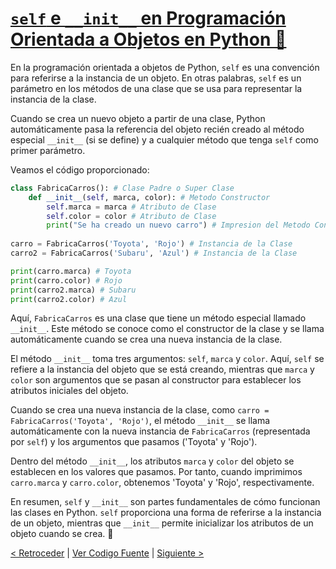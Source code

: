 # [`self` e `__init__` en Programación Orientada a Objetos en Python 🐍](https://github.com/YonRasgg/Curso-de-Python-Desde-Cero/blob/main/11.%20Programacion%20Orientada%20a%20Objetos/2.AtributosMetodos.py)

En la programación orientada a objetos de Python, `self` es una convención para referirse a la instancia de un objeto. En otras palabras, `self` es un parámetro en los métodos de una clase que se usa para representar la instancia de la clase.

Cuando se crea un nuevo objeto a partir de una clase, Python automáticamente pasa la referencia del objeto recién creado al método especial `__init__` (si se define) y a cualquier método que tenga `self` como primer parámetro.

Veamos el código proporcionado:

```python
class FabricaCarros(): # Clase Padre o Super Clase
    def __init__(self, marca, color): # Metodo Constructor
        self.marca = marca # Atributo de Clase
        self.color = color # Atributo de Clase
        print("Se ha creado un nuevo carro") # Impresion del Metodo Constructor
        
carro = FabricaCarros('Toyota', 'Rojo') # Instancia de la Clase
carro2 = FabricaCarros('Subaru', 'Azul') # Instancia de la Clase

print(carro.marca) # Toyota 
print(carro.color) # Rojo 
print(carro2.marca) # Subaru      
print(carro2.color) # Azul
```

Aquí, `FabricaCarros` es una clase que tiene un método especial llamado `__init__`. Este método se conoce como el constructor de la clase y se llama automáticamente cuando se crea una nueva instancia de la clase.

El método `__init__` toma tres argumentos: `self`, `marca` y `color`. Aquí, `self` se refiere a la instancia del objeto que se está creando, mientras que `marca` y `color` son argumentos que se pasan al constructor para establecer los atributos iniciales del objeto.

Cuando se crea una nueva instancia de la clase, como `carro = FabricaCarros('Toyota', 'Rojo')`, el método `__init__` se llama automáticamente con la nueva instancia de `FabricaCarros` (representada por `self`) y los argumentos que pasamos ('Toyota' y 'Rojo').

Dentro del método `__init__`, los atributos `marca` y `color` del objeto se establecen en los valores que pasamos. Por tanto, cuando imprimimos `carro.marca` y `carro.color`, obtenemos 'Toyota' y 'Rojo', respectivamente.

En resumen, `self` y `__init__` son partes fundamentales de cómo funcionan las clases en Python. `self` proporciona una forma de referirse a la instancia de un objeto, mientras que `__init__` permite inicializar los atributos de un objeto cuando se crea. 🎉

[< Retroceder](https://github.com/YonRasgg/Curso-de-Python-Desde-Cero/blob/main/11.%20Programacion%20Orientada%20a%20Objetos/2.AtributosMetodos.md) | [Ver Codigo Fuente](https://github.com/YonRasgg/Curso-de-Python-Desde-Cero/blob/main/11.%20Programacion%20Orientada%20a%20Objetos/2.AtributosMetodos.py) | [Siguiente >](https://github.com/YonRasgg/Curso-de-Python-Desde-Cero/blob/main/11.%20Programacion%20Orientada%20a%20Objetos/4.MetodosEspeciales.md)

